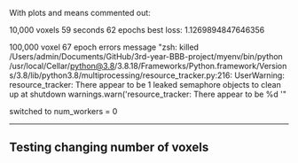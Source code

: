 With plots and means commented out:

10,000 voxels 59 seconds 62 epochs best loss: 1.1269894847646356

100,000 voxel 67 epoch errors message "zsh: killed     /Users/admin/Documents/GitHub/3rd-year-BBB-project/myenv/bin/python 
/usr/local/Cellar/python@3.8/3.8.18/Frameworks/Python.framework/Versions/3.8/lib/python3.8/multiprocessing/resource_tracker.py:216: UserWarning: resource_tracker: There appear to be 1 leaked semaphore objects to clean up at shutdown
  warnings.warn('resource_tracker: There appear to be %d '"

switched to num_workers = 0 
***
## Testing changing number of voxels
